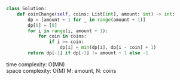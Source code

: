 ```python
class Solution:
    def coinChange(self, coins: List[int], amount: int) -> int:
        dp = [amount + 1 for _ in range(amount + 1)]
        dp[0] = [0]
        for i in range(i, amount + 1):
            for coin in coins:
                if i >= coin:
                    dp[i] = min(dp[i], dp[i - coin] + 1)
        return dp[-1] if dp[-1] != amount + 1 else -1
```

time complexity: O(MN)      
space complexity: O(M)
M: amount, N: coins

